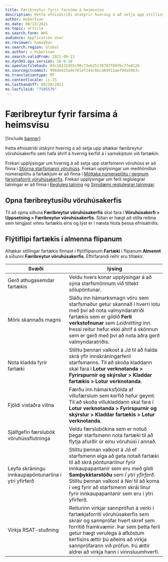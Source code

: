 ```yaml
---
title: Færibreytur fyrir farsíma á heimsvísu
description: Þetta efnisatriði útskýrir hvernig á að setja upp stillingar fartækis á færibreytusíðu vöruhúsakerfis.
author: HuberIvan
ms.date: 08/13/2021
ms.topic: article
ms.search.form: WHS
audience: Application User
ms.reviewer: kamaybac
ms.search.region: Global
ms.author: v-huberivan
ms.search.validFrom: 2021-08-13
ms.dyn365.ops.version: 10.0.18
ms.openlocfilehash: 03c10232d55c99c73e625170797f89f6c77e812b
ms.sourcegitcommit: 99bde425ade701ef244c6bca6d411aef94a59b3c
ms.translationtype: MT
ms.contentlocale: is-IS
ms.lasthandoff: 09/20/2021
ms.locfileid: "7505576"
---
```

# <a name="global-mobile-device-parameters"></a>Færibreytur fyrir farsíma á heimsvísu

[!include [banner](../includes/banner.md)]

Þetta efnisatriði útskýrir hvernig á að setja upp altækar færibreytur vöruhúsakerfis sem hafa áhrif á hvernig kerfið á í samskiptum við fartækin.

Frekari upplýsingar um hvernig á að setja upp starfsmenn vöruhúss er að finna í [Stjórna starfsmanni vöruhúss](manage-warehouse-workers.md). Frekari upplýsingar um meðhöndlun númeraplötu á fartækjum er að finna í [Móttaka númeraplötu í gegnum farsímaforrit vöruhúsakerfis](warehousing-mobile-device-app-license-plate-receiving.md). Frekari upplýsingar um ferli reglulegrar talningar er að finna í [Regluleg talning](cycle-counting.md) og [Sýnidæmi reglulegrar talningar](cycle-counting-scenarios.md).

## <a name="open-the-warehouse-management-parameters-page"></a>Opna færibreytusíðu vöruhúsakerfis

Til að opna síðuna **Færibreytur vöruhúsakerfis** skal fara í **Vöruhúsakerfi \> Uppsetning \> Færibreytur vöruhúsakerfis**. Síðan er hægt að stilla reitina sem tengjast vinnu fartækis eins og lýst er í næsta hluta þessa efnisatriðis.

## <a name="mobile-device-fasttab-on-the-general-tab"></a>Flýtiflipi fartækis í almenna flipanum

Altækar stillingar fartækis finnast í flýtiflipanum **Fartæki** í flipanum **Almennt** á síðunni **Færibreytur vöruhúsakerfis**. Eftirfarandi reitir eru tiltækir.

| Svæði | lýsing |
|---|---|
| Gerð athugasemdar fartækis | Veldu hvers konar upplýsingar á að sýna starfsmönnum við tiltekt sölupöntunar. |
| Mörk skannaðs magns | Sláðu inn hámarksmagn vöru sem starfsmaður getur skannað í hverri lotu með því að nota valmyndaratriði fartækis sem er gildið **Ferli verkstofnunar** sem *Leiðrétting inn*. Þessi reitur hefur ekki áhrif á skönnun sem er gerð með því að nota aðra gerð valmyndaratriðis. |
| Nota kladda fyrir fartæki | Stilltu þennan valkost á *Já* til að halda skrá yfir innskráningarferil starfsmanns. Til að skoða kladdann skal fara í **Lotur verknotanda \> Fyrirspurnir og skýrslur \> Kladdar fartækis \> Lotur verknotanda**. |
| Fjöldi vistaðra villna | Færðu inn hámarksfjölda af villufærslum sem kerfið hefur geymt. Til að skoða villukladdann skal fara í **Lotur verknotanda \> Fyrirspurnir og skýrslur \> Kladdar fartækis \> Lotur verknotanda**. |
| Sjálfgefin færslubók vöruhússflutninga | Veldu færslubókina sem er notuð þegar starfsmenn nota fartæki til að flytja afurðir úr einu vöruhúsi í annað. |
| Leyfa skráningu innkaupapöntunarlína í ytri yfirferð | Stilltu þennan valkost á *Já* ef starfsmenn eiga að geta notað fartæki til að skrá pöntunarlínur fyrir innkaupapantanir sem eru með gildi **Samþykktarstöðu** sem *Í ytri yfirferð*. Stilltu þennan valkost á *Nei* til að koma í veg fyrir að starfsmenn skrái línur fyrir innkaupapantanir sem eru í ytri yfirferð. |
| Virkja RSAT-stuðning | Reiturinn virkjar sannprófun á verki í fartækjaforriti vöruhúsakerfis sem skráir og sannprófar hvert skref sem forritið framkvæmir. Þar sem þetta ferli getur hægt verulega á afköstum kerfisins ættir þú aðeins að virkja sannprófarann við prófun. Þú ættir aldrei að virkja hann í vinnsluumhverfi. |
